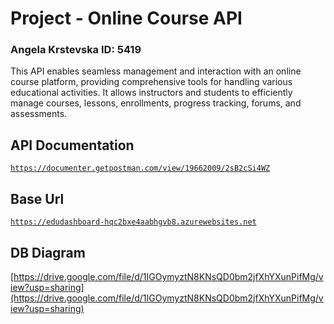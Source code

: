 # Project - Online Course API
### Angela Krstevska ID: 5419

This API enables seamless management and interaction with an online course platform, providing comprehensive tools for handling various educational activities. It allows instructors and students to efficiently manage courses, lessons, enrollments, progress tracking, forums, and assessments.

## API Documentation
[<code>https://documenter.getpostman.com/view/19662009/2sB2cSi4WZ</code>](https://documenter.getpostman.com/view/19662009/2sB2cSi4WZ)

## Base Url

[<code>https://edudashboard-hqc2bxe4aabhgvb8.azurewebsites.net</code>]([https://onlinecourseapi.azurewebsites.net](https://edudashboard-hqc2bxe4aabhgvb8.azurewebsites.net))

## DB Diagram

[https://drive.google.com/file/d/1IGOymyztN8KNsQD0bm2jfXhYXunPifMg/view?usp=sharing](https://drive.google.com/file/d/1IGOymyztN8KNsQD0bm2jfXhYXunPifMg/view?usp=sharing)
